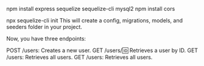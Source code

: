 npm install express sequelize sequelize-cli mysql2
npm install cors

npx sequelize-cli init
This will create a config, migrations, models, and seeders folder in your project.

Now, you have three endpoints:

POST /users: Creates a new user.
GET /users/:id: Retrieves a user by ID.
GET /users: Retrieves all users.
GET /users: Retrieves all users.
